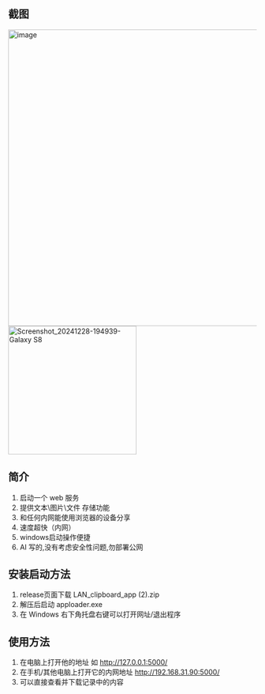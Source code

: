 
## 截图

<img src="https://github.com/user-attachments/assets/70c4b599-0cb0-4ed1-9fad-ae52b06fecd7" alt="image" width="600"/>

<img src="https://github.com/user-attachments/assets/6c82c575-f271-457e-bf1e-f00c97c375ef" alt="Screenshot_20241228-194939-Galaxy S8" width="260"/>


## 简介
1.  启动一个 web 服务
2.  提供文本\图片\文件 存储功能
3.  和任何内网能使用浏览器的设备分享
4.  速度超快（内网）
5.  windows启动操作便捷
6.  AI 写的,没有考虑安全性问题,勿部署公网

## 安装启动方法
1. release页面下载 LAN_clipboard_app (2).zip
2. 解压后启动 apploader.exe
3. 在 Windows 右下角托盘右键可以打开网址/退出程序

## 使用方法
1. 在电脑上打开他的地址 如 http://127.0.0.1:5000/
2. 在手机/其他电脑上打开它的内网地址 http://192.168.31.90:5000/
3. 可以直接查看并下载记录中的内容


